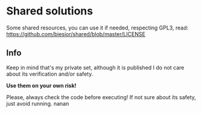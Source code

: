# Shared solutions

Some shared resources, you can use it if needed, respecting GPL3, read:
https://github.com/biesior/shared/blob/master/LICENSE

## Info

Keep in mind that's my private set, although it is published I do not care about its verification and/or safety.

**Use them on your own risk!**

Please, always check the code before executing!
If not sure about its safety, just avoid running.
nanan
